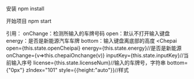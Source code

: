 安装
npm install

开始项目
npm start

引用：
onChange：检测所输入的车牌号码
open：默认不打开输入键盘
energy：是否是新能源汽车车牌
bottom：输入键盘离底部的高度
<Chepai open={this.state.openCheipai}
    energy={this.state.energy}//是否是新能源
    onChange={v=>this.chepaiOnchange(v)}
    inputKey={this.state.inputKey}//当前输入序号
    license={this.state.licenseNum}//输入的车牌号，字符串
    bottom={"0px"} zIndex="101" style={{height:"auto"}}//样式
></Chepai>
